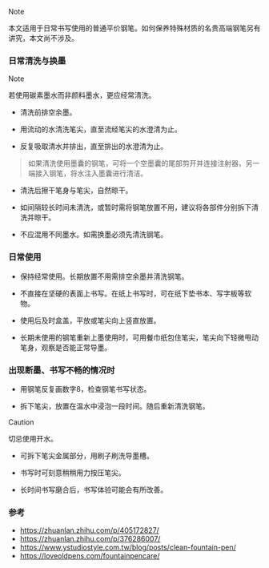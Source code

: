 > [!NOTE]
> 本文适用于日常书写使用的普通平价钢笔。如何保养特殊材质的名贵高端钢笔另有讲究，本文尚不涉及。

### 日常清洗与换墨

> [!NOTE]
>若使用碳素墨水而非颜料墨水，更应经常清洗。 

- 清洗前排空余墨。

- 用流动的水清洗笔尖，直至流经笔尖的水澄清为止。

- 反复吸取清水并排出，直至排出的水澄清为止。

> 如果清洗使用墨囊的钢笔，可将一个空墨囊的尾部剪开并连接注射器，另一端接入钢笔，将水注入墨囊进行清洁。

- 清洗后擦干笔身与笔尖，自然晾干。

- 如间隔较长时间未清洗，或暂时需将钢笔放置不用，建议将各部件分别拆下清洗并晾干。

- 不应混用不同墨水。如需换墨必须先清洗钢笔。

### 日常使用

- 保持经常使用。长期放置不用需排空余墨并清洗钢笔。

- 不直接在坚硬的表面上书写。在纸上书写时，可在纸下垫书本、写字板等软物。

- 使用后及时盒盖，平放或笔尖向上竖直放置。

- 长期未使用的钢笔重新上墨使用时，可用餐巾纸包住笔尖，笔尖向下轻微甩动笔身，观察是否能正常导墨。

### 出现断墨、书写不畅的情况时

- 用钢笔反复画数字8，检查钢笔书写状态。

- 拆下笔尖，放置在温水中浸泡一段时间。随后重新清洗钢笔。

> [!CAUTION]
> 切忌使用开水。

- 可拆下笔尖金属部分，用刷子刷洗导墨槽。

- 书写时可刻意稍稍用力按压笔尖。

- 长时间书写磨合后，书写体验可能会有所改善。

### 参考

- https://zhuanlan.zhihu.com/p/405172827/
- https://zhuanlan.zhihu.com/p/376286007/
- https://www.ystudiostyle.com.tw/blog/posts/clean-fountain-pen/
- https://loveoldpens.com/fountainpencare/